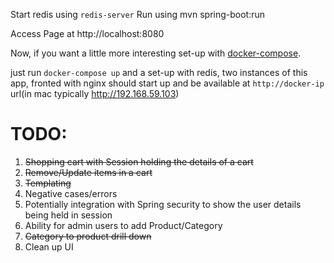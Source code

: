 Start redis using `redis-server`
Run using mvn spring-boot:run

Access Page at http://localhost:8080

Now, if you want a little more interesting set-up with [docker-compose](https://docs.docker.com/compose/). 

just run `docker-compose up` and a set-up with redis, two instances of this app, fronted with nginx should start up 
and be available at `http://docker-ip` url(in mac typically http://192.168.59.103)

TODO:
=====
1.  ~~Shopping cart with Session holding the details of a cart~~
2.  ~~Remove/Update items in a cart~~
3.  ~~Templating~~
4.  Negative cases/errors
5.  Potentially integration with Spring security to show the user details being held in session
6.  Ability for admin users to add Product/Category
7.  ~~Category to product drill down~~
8.  Clean up UI
